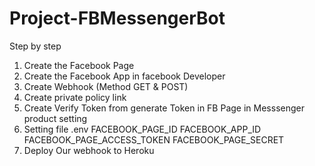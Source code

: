 # Project-FBMessengerBot

Step by step 
1. Create the Facebook Page
2. Create the Facebook App in facebook Developer 
3. Create Webhook (Method GET & POST)
4. Create private policy link
5. Create Verify Token from generate Token in FB Page in Messsenger product setting
6. Setting file .env
	FACEBOOK_PAGE_ID
	FACEBOOK_APP_ID
	FACEBOOK_PAGE_ACCESS_TOKEN
	FACEBOOK_PAGE_SECRET
7. Deploy Our webhook to Heroku 

	
	
	
